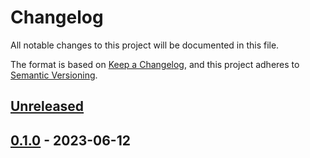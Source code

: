 # Changelog

All notable changes to this project will be documented in this file.

The format is based on [Keep a Changelog](https://keepachangelog.com/en/1.0.0),
and this project adheres to [Semantic Versioning](https://semver.org/spec/v2.0.0.html).

## [Unreleased]

## [0.1.0] - 2023-06-12

[Unreleased]: https://github.com/clitic/vsd/compare/vsd-mp4-v0.1.0...HEAD
[0.1.0]: https://github.com/clitic/vsd/compare/f043fdd...vsd-mp4-v0.1.0
